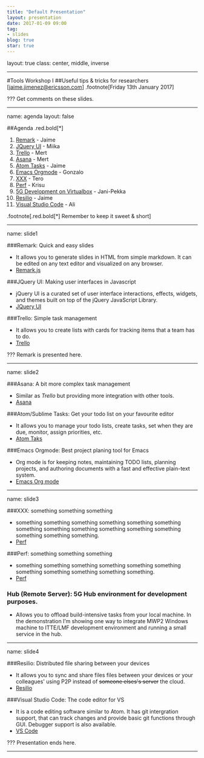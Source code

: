 ```yaml
---
title: "Default Presentation"
layout: presentation
date: 2017-01-09 09:00
tag:
- slides
blog: true
star: true
---
```




layout: true
class: center, middle, inverse

---


#Tools Workshop I
##Useful tips & tricks for researchers
[jaime.jimenez@ericsson.com]
.footnote[Friday 13th January 2017]

???
Get comments on these slides.

---

name: agenda
layout: false

##Agenda .red.bold[*]
1. [Remark](#slide1) - Jaime
1. [JQuery UI](#slide1) - Miika
1. [Trello](#slide1) - Mert
1. [Asana](#slide2) - Mert
1. [Atom Tasks](#slide2) - Jaime
1. [Emacs Orgmode](#slide2) - Gonzalo
1. [XXX](#slide3) - Tero
1. [Perf](#slide3) - Krisu
1. [5G Development on Virtualbox](#slide3) - Jani-Pekka
1. [Resilio](#slide4) - Jaime
1. [Visual Studio Code](#slide4) - Ali

.footnote[.red.bold[*] Remember to keep it sweet & short]

---

name: slide1

###Remark: Quick and easy slides
* It allows you to generate slides in HTML from simple markdown. It can be edited on any text editor and visualized on any browser.
* [Remark.js](https://remarkjs.com)

###JQuery UI: Making user interfaces in Javascript
* jQuery UI is a curated set of user interface interactions, effects, widgets, and themes built on top of the jQuery JavaScript Library.
* [JQuery UI](https://jqueryui.com)


###Trello: Simple task management
* It allows you to create lists with cards for tracking items that a team has to do.
* [Trello](https://trello.com)


???
Remark is presented here.

---

name: slide2

###Asana: A bit more complex task management
* Similar as *Trello* but providing more integration with other tools.
* [Asana](https://link.com)

###Atom/Sublime Tasks: Get your todo list on your favourite editor
* It allows you to manage your todo lists, create tasks, set when they are due, monitor, assign priorities, etc.
* [Atom Taks](https://atom.io/packages/tasks)


###Emacs Orgmode: Best project planing tool for Emacs
* Org mode is for keeping notes, maintaining TODO lists, planning projects, and authoring documents with a fast and effective plain-text system.
* [Emacs Org mode](http://orgmode.org)

---

name: slide3

###XXX: something something something
* something something something something something something something something something something something something something something something.
*  [Perf](https://www.resilio.com)

###Perf: something something something
* something something something something something something something something something something something.
* [Perf](https://www.resilio.com)

### Hub (Remote Server): 5G Hub environment for development purposes.
* Allows you to offload build-intensive tasks from your local machine. In the demonstration I’m showing one way to integrate MWP2 Windows machine to ITTE/LMF development environment and running a small service in the hub.

---

name: slide4

###Resilio: Distributed file sharing between your devices
* It allows you to sync and share files files between your devices or your colleagues' using P2P instead of ~~someone elses's server~~ the cloud.
* [Resilio](https://www.resilio.com)

###Visual Studio Code: The code editor for VS
* It is a code editing software similar to Atom. It has git intergration support, that can track changes and provide basic git functions through GUI. Debugger support is also available.
* [VS Code](https://code.visualstudio.com/)

???
Presentation ends here.

---
